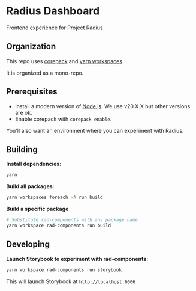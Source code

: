 # Radius Dashboard

Frontend experience for Project Radius

## Organization

This repo uses [corepack](https://nodejs.org/api/corepack.html) and [yarn workspaces](https://classic.yarnpkg.com/lang/en/docs/workspaces/).

It is organized as a mono-repo.

## Prerequisites

- Install a modern version of [Node.js](https://nodejs.org/en/download). We use v20.X.X but other versions are ok.
- Enable corepack with `corepack enable`.

You'll also want an environment where you can experiment with Radius.

## Building

**Install dependencies:**

```bash
yarn
```

**Build all packages:**

```bash
yarn workspaces foreach -A run build
```

**Build a specific package**

```bash
# Substitute rad-components with any package name
yarn workspace rad-components run build
```

## Developing

**Launch Storybook to experiment with rad-components:**

```bash
yarn workspace rad-components run storybook
```

This will launch Storybook at `http://localhost:6006`